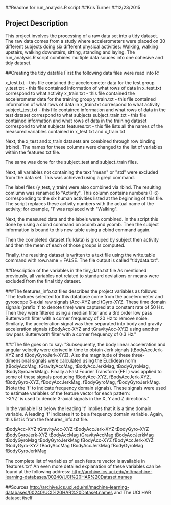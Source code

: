 ##Readme for run_analysis.R script
##Kris Turner
##12/23/2015

## Project Description
This project involves the processing of a raw data set into a tidy dataset. The raw data comes from a study where accelerometers were placed on 30 different subjects doing six different physical activities: Walking, walking upstairs, walking downstairs, sitting, standing and laying. The run_analysis.R script combines multiple data souces into one cohesive and tidy dataset.

##Creating the tidy datafile
First the following data files were read into R:

x_test.txt - this file contained the accelerometer data for the test group
y_test.txt - this file contained information of what rows of data in x_test.txt correspond to what activity
x_train.txt - this file contained the accelerometer data for the training group
y_train.txt - this file contained information of what rows of data in x_train.txt correspond to what activity
subject_test.txt - this file contained information and what rows of data in the test dataset correspond to what subjects
subject_train.txt - this file contained information and what rows of data in the training dataset correspond to what subjects
features.txt - this file lists all the names of the measured variables contained in x_test.txt and x_train.txt

Next, the x_test and x_train datasets are combined through row binding (rbind). The names for these columns were changed to the list of variables within the features.txt file. 

The same was done for the subject_test and subject_train files. 

Next, all variables not containing the text "mean" or "std" were excluded from the data set. This was achieved using a grepl command.

The label files (y_test, y_train) were also combined via rbind. The resulting comlumn was renamed to "Activity". This column contains numbers (1-6) corresponding to the six human activities listed at the beginning of this file. The script replaces these activity numbers with the actual name of the activity; for example, '1' was replaced with "Walking".

Next, the measured data and the labels were combined. In the script this done by using a cbind command on xcomb and ycomb. Then the subject information is bound to this new table using a cbind command again.

Then the completed dataset (fulldata) is grouped by subject then activity and then the mean of each of those groups is computed.

Finally, the resulting dataset is written to a text file using the write.table command with row.name = FALSE. The file output is called "tidydata.txt".



##Description of the variables in the tiny_data.txt file
As mentioned previously, all variables not related to standard deviations or means were excluded from the final tidy dataset.

###The features_info.txt files describes the project variables as follows:
"The features selected for this database come from the accelerometer and gyroscope 3-axial raw signals tAcc-XYZ and tGyro-XYZ. These time domain signals (prefix 't' to denote time) were captured at a constant rate of 50 Hz. Then they were filtered using a median filter and a 3rd order low pass Butterworth filter with a corner frequency of 20 Hz to remove noise. Similarly, the acceleration signal was then separated into body and gravity acceleration signals (tBodyAcc-XYZ and tGravityAcc-XYZ) using another low pass Butterworth filter with a corner frequency of 0.3 Hz." 

###The file goes on to say:
"Subsequently, the body linear acceleration and angular velocity were derived in time to obtain Jerk signals (tBodyAccJerk-XYZ and tBodyGyroJerk-XYZ). Also the magnitude of these three-dimensional signals were calculated using the Euclidean norm (tBodyAccMag, tGravityAccMag, tBodyAccJerkMag, tBodyGyroMag, tBodyGyroJerkMag). Finally a Fast Fourier Transform (FFT) was applied to some of these signals producing fBodyAcc-XYZ, fBodyAccJerk-XYZ, fBodyGyro-XYZ, fBodyAccJerkMag, fBodyGyroMag, fBodyGyroJerkMag. (Note the 'f' to indicate frequency domain signals). These signals were used to estimate variables of the feature vector for each pattern:  
'-XYZ' is used to denote 3-axial signals in the X, Y and Z directions."

In the variable list below the leading 't' implies that it is a time domain variable. A leading 'f' indicates it to be a frequency domain variable. Again, this list is from the features_info.txt file.

tBodyAcc-XYZ
tGravityAcc-XYZ
tBodyAccJerk-XYZ
tBodyGyro-XYZ
tBodyGyroJerk-XYZ
tBodyAccMag
tGravityAccMag
tBodyAccJerkMag
tBodyGyroMag
tBodyGyroJerkMag
fBodyAcc-XYZ
fBodyAccJerk-XYZ
fBodyGyro-XYZ
fBodyAccMag
fBodyAccJerkMag
fBodyGyroMag
fBodyGyroJerkMag

The complete list of variables of each feature vector is available in 'features.txt'
An even more detailed explanation of these variables can be found at the following address:
http://archive.ics.uci.edu/ml/machine-learning-databases/00240/UCI%20HAR%20Dataset.names

##Sources
http://archive.ics.uci.edu/ml/machine-learning-databases/00240/UCI%20HAR%20Dataset.names
and The UCI HAR dataset itself
